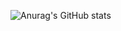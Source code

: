 
![Anurag's GitHub stats](https://github-readme-stats.vercel.app/api?username=Hyung-Gunny&show_icons=true&theme=radical)
